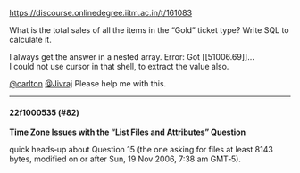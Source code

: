 https://discourse.onlinedegree.iitm.ac.in/t/161083

What is the total sales of all the items in the “Gold” ticket type? Write SQL to calculate it.</p>
<p>I always get the answer in a nested array. Error: Got [[51006.69]]…<br/>
I could not use cursor in that shell, to extract the value also.</p>
<p><a class="mention" href="/u/carlton">@carlton</a> <a class="mention" href="/u/jivraj">@Jivraj</a> Please help me with this.</p><hr>

<h4>22f1000535 (#82)</h4>
<p><strong>Time Zone Issues with the “List Files and Attributes” Question</strong></p>
<p>quick heads‐up about Question 15 (the one asking for files at least 8143 bytes, modified on or after Sun, 19 Nov 2006, 7:38 am GMT‑5).